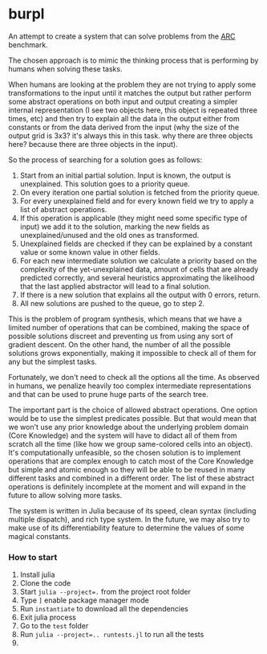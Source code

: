 # burpl

An attempt to create a system that can solve problems from the [ARC](https://github.com/fchollet/ARC) benchmark.

The chosen approach is to mimic the thinking process that is performing by humans when solving these tasks.

When humans are looking at the problem they are not trying to apply some transformations to the input until it matches the output 
but rather perform some abstract operations on both input and output creating a simpler internal representation 
(I see two objects here, this object is repeated three times, etc) and 
then try to explain all the data in the output either from constants or from the data derived from the input 
(why the size of the output grid is 3x3? it's always this in this task. why there are three objects here? because there are three objects in the input).

So the process of searching for a solution goes as follows:

1. Start from an initial partial solution. Input is known, the output is unexplained. This solution goes to a priority queue.
2. On every iteration one partial solution is fetched from the priority queue.
3. For every unexplained field and for every known field we try to apply a list of abstract operations.
4. If this operation is applicable (they might need some specific type of input) we add it to the solution, 
marking the new fields as unexplained/unused and the old ones as transformed.
5. Unexplained fields are checked if they can be explained by a constant value or some known value in other fields.
6. For each new intermediate solution we calculate a priority based on the complexity of the yet-unexplained data, 
amount of cells that are already predicted correctly, and several heuristics approximating the likelihood that the last applied abstractor will lead to a final solution.
7. If there is a new solution that explains all the output with 0 errors, return.
8. All new solutions are pushed to the queue, go to step 2.

This is the problem of program synthesis, which means that we have a limited number of operations that can be combined, 
making the space of possible solutions discreet and preventing us from using any sort of gradient descent.
On the other hand, the number of all the possible solutions grows exponentially, making it impossible to check all of them for any but the simplest tasks.

Fortunately, we don't need to check all the options all the time. As observed in humans, we penalize heavily too complex intermediate representations 
and that can be used to prune huge parts of the search tree.

The important part is the choice of allowed abstract operations. One option would be to use the simplest predicates possible. 
But that would mean that we won't use any prior knowledge about the underlying problem domain (Core Knowledge) and 
the system will have to didact all of them from scratch all the time (like how we group same-colored cells into an object).
It's computationally unfeasible, so the chosen solution is to implement operations that are complex enough to catch most of the Core Knowledge 
but simple and atomic enough so they will be able to be reused in many different tasks and combined in a different order. 
The list of these abstract operations is definitely incomplete at the moment and will expand in the future to allow solving more tasks.

The system is written in Julia because of its speed, clean syntax (including multiple dispatch), and rich type system. 
In the future, we may also try to make use of its differentiability feature to determine the values of some magical constants.

### How to start

1. Install julia
2. Clone the code
3. Start `julia --project=.` from the project root folder
4. Type `]` enable package manager mode
5. Run `instantiate` to download all the dependencies
6. Exit julia process
7. Go to the `test` folder
8. Run `julia --project=.. runtests.jl` to run all the tests
9. 
